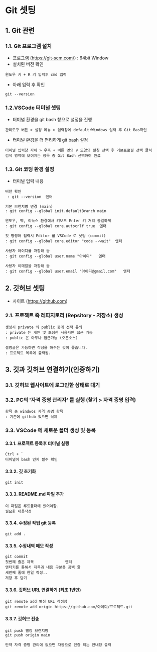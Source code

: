 # Git 셋팅

## 1. Git 관련

### 1.1. Git 프로그램 설치

- 프로그램 (https://git-scm.com/) : 64bit Window
- 설치된 버전 확인

```
윈도우 키 + R 키 입력후 cmd 입력
```

- 아래 입력 후 확인

```
git --version
```

### 1.2.VSCode 터미널 셋팅

- 터미널 환경을 git bash 창으로 설정을 진행

```
관리도구 버튼 > 설정 메뉴 > 입력창에 default:Windows 입력 후 Git Bas확인
```

- 터미널 환경을 더 편리하게 git bash 설정

```
터미널 입력창 자체 > 우측 + 버튼 옆의 v 모양의 펼침 선택 후 기본프로필 선택 클릭
검색 영역에 보여지는 항목 중 Git Bash 선택하여 완료
```

### 1.3. Git 코딩 환경 설정

- 터미널 입력 내용

```
버전 확인
 : git --version  엔터

기본 브랜치명 변경 (main)
: git config --global init.defaultBranch main

윈도우, 맥, 리눅스 환경에서 키보드 Enter 키 처리 동일하게
: git config --global core.autocrlf true  엔터

깃 명령어 입력시 Editor 를 VSCode 로 셋팅 (commit)
: git config --global core.editor "code --wait"  엔터

사용자 아이디를 저장해 둠
: git config --global user.name "아이디"   엔터

사용자 이메일을 저장해 둠
: git config --global user.email "아이디@gmail.com"   엔터

```

## 2. 깃허브 셋팅

- 사이트 (https://github.com)

### 2.1. 프로젝트 즉 레파지토리 (Repsitory - 저장소) 생성

```
생성시 private 와 public 중에 선택 유의
: private 는 개인 및 초청한 사용자만 접근 가능
: public 은 아무나 접근가능 (오픈소스)

설명글은 가능하면 작성을 해주는 것이 좋습니다.
: 프로젝트 목록에 출력됨.
```

## 3. 깃과 깃허브 연결하기(인증하기)

### 3.1. 깃허브 웹사이트에 로그인한 상태로 대기

### 3.2. PC의 '자격 증명 관리자' 를 실행 (찾기 > 자격 증명 입력)

```
항목 중 windwos 자격 증명 항목
: 기존에 github 있으면 삭제
```

### 3.3. VSCode 에 새로운 폴더 생성 및 등록

#### 3.3.1. 프로젝트 등록후 터미널 실행

```
Ctrl + `
터미널이 bash 인지 필수 확인
```

#### 3.3.2. 깃 초기화

```
git init
```

#### 3.3.3. README.md 파일 추가

```
이 파일은 루트폴더에 있어야함.
필요한 내용작성
```

#### 3.3.4. 수정된 작업 git 등록

```
git add .
```

#### 3.3.5. 수정내역 메모 작성

```
git commit
첫번째 줄은 제목              엔터
엔터키를 통해서 제목과 내용 구분용 공백 줄
세번째 줄에 한일 작성..
저장 후 닫기
```

#### 3.3.6. 깃허브 URL 연결하기 (최초 1번만)

```
git remote add 별칭 URL 작성함
git remote add origin https://github.com/아이디/프로젝트.git
```

#### 3.3.7. 깃허브 전송

```
git push 별칭 브랜치명
git push origin main

만약 자격 증명 관리에 없으면 자동으로 인증 되는 안내창 출력
```
